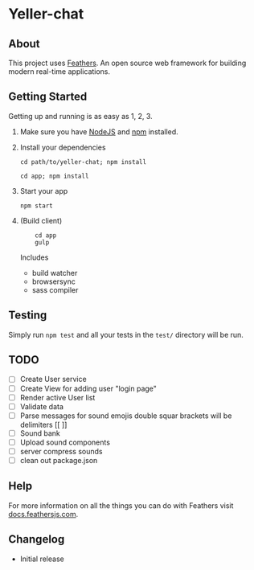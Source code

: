 # Yeller-chat

> 

## About

This project uses [Feathers](http://feathersjs.com). An open source web framework for building modern real-time applications.

## Getting Started

Getting up and running is as easy as 1, 2, 3.

1. Make sure you have [NodeJS](https://nodejs.org/) and [npm](https://www.npmjs.com/) installed.
2. Install your dependencies
    
    ```
    cd path/to/yeller-chat; npm install

    cd app; npm install
    ```

3. Start your app
    
    ```
    npm start
    ```

4. (Build client)

    ```
        cd app
        gulp
    ```

    Includes
    * build watcher
    * browsersync
    * sass compiler

## Testing

Simply run `npm test` and all your tests in the `test/` directory will be run.

## TODO

- [ ] Create User service
- [ ] Create View for adding user "login page"
- [ ] Render active User list
- [ ] Validate data
- [ ] Parse messages for sound emojis double squar brackets will be delimiters  \[\[ ]]
- [ ] Sound bank
- [ ] Upload sound components
- [ ] server compress sounds
- [ ] clean out package.json

## Help

For more information on all the things you can do with Feathers visit [docs.feathersjs.com](http://docs.feathersjs.com).

## Changelog

- Initial release

